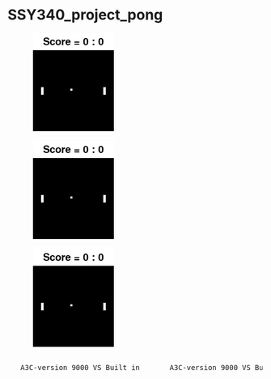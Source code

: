# SSY340_project_pong

<p align="left">
  <img src=training_9000.gif hspace = "50">
  <img src=training_9000.gif hspace = "50">
  <img src=training_9000.gif hspace = "50">
  <pre>
   A3C-version 9000 VS Built in       A3C-version 9000 VS Built in        A3C-version 9000 VS Built in
  </pre>
</p>

